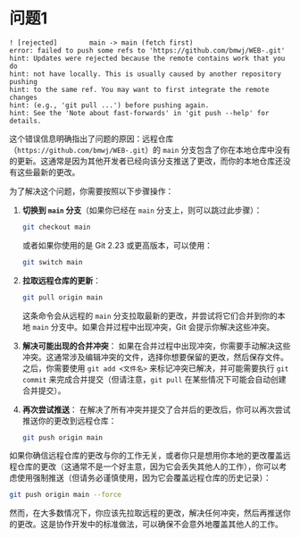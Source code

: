 # 问题1

```
! [rejected]        main -> main (fetch first)
error: failed to push some refs to 'https://github.com/bmwj/WEB-.git'
hint: Updates were rejected because the remote contains work that you do
hint: not have locally. This is usually caused by another repository pushing
hint: to the same ref. You may want to first integrate the remote changes
hint: (e.g., 'git pull ...') before pushing again.
hint: See the 'Note about fast-forwards' in 'git push --help' for details.
```

这个错误信息明确指出了问题的原因：远程仓库（`https://github.com/bmwj/WEB-.git`）的 `main` 分支包含了你在本地仓库中没有的更新。这通常是因为其他开发者已经向该分支推送了更改，而你的本地仓库还没有这些最新的更改。

为了解决这个问题，你需要按照以下步骤操作：

1. **切换到 `main` 分支**（如果你已经在 `main` 分支上，则可以跳过此步骤）：

   ```bash
   git checkout main
   ```

   或者如果你使用的是 Git 2.23 或更高版本，可以使用：

   ```bash
   git switch main
   ```
2. **拉取远程仓库的更新**：

   ```bash
   git pull origin main
   ```

   这条命令会从远程的 `main` 分支拉取最新的更改，并尝试将它们合并到你的本地 `main` 分支中。如果合并过程中出现冲突，Git 会提示你解决这些冲突。
3. **解决可能出现的合并冲突**：
   如果在合并过程中出现冲突，你需要手动解决这些冲突。这通常涉及编辑冲突的文件，选择你想要保留的更改，然后保存文件。之后，你需要使用 `git add <文件名>` 来标记冲突已解决，并可能需要执行 `git commit` 来完成合并提交（但请注意，`git pull` 在某些情况下可能会自动创建合并提交）。
4. **再次尝试推送**：
   在解决了所有冲突并提交了合并后的更改后，你可以再次尝试推送你的更改到远程仓库：

   ```bash
   git push origin main
   ```

如果你确信远程仓库的更改与你的工作无关，或者你只是想用你本地的更改覆盖远程仓库的更改（这通常不是一个好主意，因为它会丢失其他人的工作），你可以考虑使用强制推送（但请务必谨慎使用，因为它会覆盖远程仓库的历史记录）：

```bash
git push origin main --force
```

然而，在大多数情况下，你应该先拉取远程的更改，解决任何冲突，然后再推送你的更改。这是协作开发中的标准做法，可以确保不会意外地覆盖其他人的工作。
